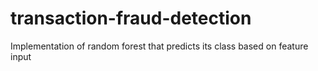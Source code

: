 # transaction-fraud-detection
Implementation of random forest that predicts its class based on feature input


